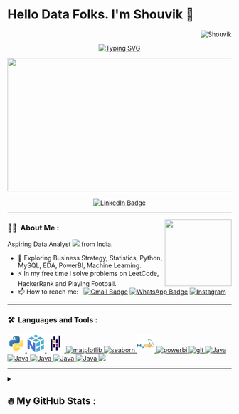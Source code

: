 # Hello Data Folks. I'm Shouvik 👋
<p align="right"> <img src="https://komarev.com/ghpvc/?username=Shouvik&label=Views&color=blue&style=for-the-badge" alt="Shouvik" /> </p>
<p align="center">
<a href="https://git.io/typing-svg"><img src="https://readme-typing-svg.demolab.com?font=Fira+Code&pause=1000&color=F70F30&background=2BCFC300&center=true&vCenter=true&width=460&height=45&lines=Data+Analyst;Business+Analyst;SQL+Developer" alt="Typing SVG" /></a>
</p>
<div align="center">
<img src="https://media.giphy.com/media/dWesBcTLavkZuG35MI/giphy.gif" width="600" height="300"/>
</div>

<p align="center">
<a href="https://www.linkedin.com/in/shouvik-de-40aa8b25a/"><img src="https://img.shields.io/badge/LinkedIn-blue?style=for-the-badge&logo=linkedin&logoColor=white" alt="LinkedIn Badge"></a> 
</p>

---

<img align="right" height="150" width="150" alt="" src="https://media.giphy.com/media/M9gbBd9nbDrOTu1Mqx/giphy.gif" />

### :man_technologist: &nbsp;About Me :
  Aspiring Data Analyst <img src="https://media.giphy.com/media/WUlplcMpOCEmTGBtBW/giphy.gif" width="30"> from India.
- 🌱 Exploring Business Strategy, Statistics, Python, MySQL, EDA, PowerBI, Machine Learning.
- ⚡ In my free time I solve problems on LeetCode, HackerRank and Playing Football.
- 📫 How to reach me: &nbsp; 
<a href="mailto:shouvikde88@gmail.com"><img src="https://img.shields.io/badge/Gmail-D14836?style=for-the-badge&logo=gmail&logoColor=white" alt="Gmail Badge"></a>
[![WhatsApp Badge](https://img.shields.io/badge/WhatsApp-green?style=flat&logo=WhatsApp&logoColor=white)](https://wa.me/919093449632)
<a href="https://www.instagram.com/wezen_32"><img src="https://img.shields.io/badge/Instagram-E4405F?style=for-the-badge&logo=instagram&logoColor=white" alt="Instagram"></a>

---

### 🛠 &nbsp;Languages and Tools :
<p align="left"> 
<a href="https://www.python.org" target="_blank" rel="noreferrer"> <img src="https://raw.githubusercontent.com/devicons/devicon/master/icons/python/python-original.svg" alt="python" width="40" height="40"/> </a>
<a href="https://numpy.org/" target="_blank" rel="noreferrer"> <img src="https://github.com/devicons/devicon/blob/master/icons/numpy/numpy-original.svg" alt="python" width="40" height="40"/> </a>
<a href="https://pandas.pydata.org/" target="_blank" rel="noreferrer"> <img src="https://raw.githubusercontent.com/devicons/devicon/2ae2a900d2f041da66e950e4d48052658d850630/icons/pandas/pandas-original.svg" alt="pandas" width="40" height="40"/> </a>
<a href="https://matplotlib.org/" target="_blank" rel="noreferrer"> <img src="https://upload.wikimedia.org/wikipedia/commons/0/01/Created_with_Matplotlib-logo.svg" alt="matplotlib" width="40" height="40"/> </a> 
<a href="https://seaborn.pydata.org/" target="_blank" rel="noreferrer"> <img src="https://seaborn.pydata.org/_images/logo-mark-lightbg.svg" alt="seaborn" width="40" height="40"/> </a> 
<a href="https://www.mysql.com/" target="_blank" rel="noreferrer"> <img src="https://raw.githubusercontent.com/devicons/devicon/master/icons/mysql/mysql-original-wordmark.svg" alt="mysql" width="40" height="40"/> </a>
<a href="https://powerbi.microsoft.com/en-au/" target="_blank" rel="noreferrer"> <img src="https://upload.wikimedia.org/wikipedia/commons/c/c9/Power_bi_logo_black.svg" alt="powerbi" width="40" height="40"/> </a>
<a href="https://git-scm.com/" target="_blank" rel="noreferrer"> <img src="https://www.vectorlogo.zone/logos/git-scm/git-scm-icon.svg" alt="git" width="40" height="40"/> </a>
<a href="https://www.oracle.com/in/java/technologies/downloads/" target="_blank" rel="noreferrer"> <img src="https://www.vectorlogo.zone/logos/java/java-icon.svg" alt="Java" width="40" height="40"/> </a>
<a href="https://html.com/" target="_blank" rel="noreferrer"> <img src="https://www.vectorlogo.zone/logos/w3_html5/w3_html5-icon.svg" alt="Java" width="40" height="40"/> </a>
<a href="https://css.master.co/" target="_blank" rel="noreferrer"> <img src="https://www.vectorlogo.zone/logos/w3_css/w3_css-icon.svg" alt="Java" width="40" height="40"/> </a>
<a href="https://code.visualstudio.com/" target="_blank" rel="noreferrer"> <img src="https://www.vectorlogo.zone/logos/visualstudio_code/visualstudio_code-icon.svg" alt="Java" width="40" height="40"/> </a>
<a href="https://www.microsoft.com/en-in/microsoft-365/excel" target="_blank" rel="noreferrer"> <img src="excel.png" alt="Java" width="40" height="40"/> </a>
<a href="https://github.com/Shouvik078"><img src="https://skillicons.dev/icons?i=github"> </a>
</p>

---

<details><summary>

## :fire: My GitHub Stats :

</summary>
<p align="center">

[![GitHub Streak](https://github-readme-streak-stats.herokuapp.com?user=Shouvik078&theme=dark&hide_border=true)](https://git.io/streak-stats)
[![Top Langs](https://github-readme-stats.vercel.app/api/top-langs/?username=Shouvik078&layout=compact&theme=vision-friendly-dark)](https://github.com/Shouvik078)

</p>
</details>
